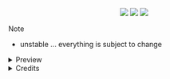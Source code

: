 <div align="center"> 

![](https://img.shields.io/github/last-commit/whoslucifer/nix?&style=for-the-badge&color=FFB1C8&logoColor=D9E0EE&labelColor=292324)
![](https://img.shields.io/github/stars/whoslucifer/nix?style=for-the-badge&logo=andela&color=FFB686&logoColor=D9E0EE&labelColor=292324)
[![](https://img.shields.io/github/repo-size/whoslucifer/nix?color=CAC992&label=SIZE&logo=googledrive&style=for-the-badge&logoColor=D9E0EE&labelColor=292324)](https://github.com/whoslucifer/nix)
</a>

</div>

> [!NOTE]
> - unstable ... everything is subject to change

<details>
  <summary>Preview</summary>
  
  <br>

  ![PartialBlur](https://github.com/user-attachments/assets/44488e72-9489-4daa-9893-85506789d42c)

  ![image](https://github.com/user-attachments/assets/085aa7ed-0844-4736-ae6a-06bc1a744ab9)

  ![image](https://github.com/user-attachments/assets/142ff699-b01a-4856-bfc5-b05abb439d40)

  ![image](https://github.com/user-attachments/assets/61bc609f-4c0d-4750-8768-4f2e02e5e23d)

  ![image](https://github.com/user-attachments/assets/9f217a42-403b-4fc5-9a80-b047197a5128)

</details>

<details>
  <summary>Credits</summary>
  
  - [@end-4](https://github.com/end-4) AGS dotfiles
  - [@Machillka](https://github.com/Machillka) SDDM theme

</details>
